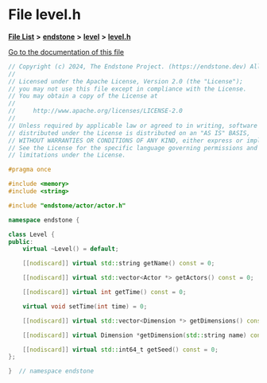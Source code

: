 

# File level.h

[**File List**](files.md) **>** [**endstone**](dir_6cf277b678674f97c7a2b6b3b2447b33.md) **>** [**level**](dir_8e239ca1e5fd0d936d66a30330d3a329.md) **>** [**level.h**](level_8h.md)

[Go to the documentation of this file](level_8h.md)


```C++
// Copyright (c) 2024, The Endstone Project. (https://endstone.dev) All Rights Reserved.
//
// Licensed under the Apache License, Version 2.0 (the "License");
// you may not use this file except in compliance with the License.
// You may obtain a copy of the License at
//
//     http://www.apache.org/licenses/LICENSE-2.0
//
// Unless required by applicable law or agreed to in writing, software
// distributed under the License is distributed on an "AS IS" BASIS,
// WITHOUT WARRANTIES OR CONDITIONS OF ANY KIND, either express or implied.
// See the License for the specific language governing permissions and
// limitations under the License.

#pragma once

#include <memory>
#include <string>

#include "endstone/actor/actor.h"

namespace endstone {

class Level {
public:
    virtual ~Level() = default;

    [[nodiscard]] virtual std::string getName() const = 0;

    [[nodiscard]] virtual std::vector<Actor *> getActors() const = 0;

    [[nodiscard]] virtual int getTime() const = 0;

    virtual void setTime(int time) = 0;

    [[nodiscard]] virtual std::vector<Dimension *> getDimensions() const = 0;

    [[nodiscard]] virtual Dimension *getDimension(std::string name) const = 0;

    [[nodiscard]] virtual std::int64_t getSeed() const = 0;
};

}  // namespace endstone
```


